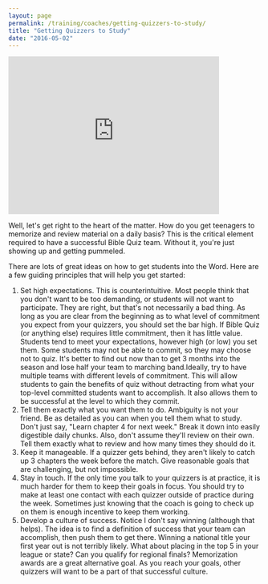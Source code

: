 ```yaml
---
layout: page
permalink: /training/coaches/getting-quizzers-to-study/
title: "Getting Quizzers to Study"
date: "2016-05-02"
---
```


<div class="video-responsive">
    <iframe width="420" height="315" src="http://www.youtube.com/embed/BmRmPYXVov0"  title="YouTube video player" frameborder="0" allow="accelerometer; autoplay; clipboard-write; encrypted-media; gyroscope; picture-in-picture; web-share" allowfullscreen></iframe>
</div>

Well, let's get right to the heart of the matter. How do you get teenagers to memorize and review material on a daily basis? This is the critical element required to have a successful Bible Quiz team. Without it, you're just showing up and getting pummeled.

There are lots of great ideas on how to get students into the Word. Here are a few guiding principles that will help you get started:

1. Set high expectations. This is counterintuitive. Most people think that you don't want to be too demanding, or students will not want to participate. They are right, but that's not necessarily a bad thing. As long as you are clear from the beginning as to what level of commitment you expect from your quizzers, you should set the bar high. If Bible Quiz (or anything else) requires little commitment, then it has little value. Students tend to meet your expectations, however high (or low) you set them. Some students may not be able to commit, so they may choose not to quiz. It's better to find out now than to get 3 months into the season and lose half your team to marching band.Ideally, try to have multiple teams with different levels of commitment. This will allow students to gain the benefits of quiz without detracting from what your top-level committed students want to accomplish. It also allows them to be successful at the level to which they commit.
2. Tell them exactly what you want them to do. Ambiguity is not your friend. Be as detailed as you can when you tell them what to study. Don't just say, "Learn chapter 4 for next week." Break it down into easily digestible daily chunks. Also, don't assume they'll review on their own. Tell them exactly what to review and how many times they should do it.
3. Keep it manageable. If a quizzer gets behind, they aren't likely to catch up 3 chapters the week before the match. Give reasonable goals that are challenging, but not impossible.
4. Stay in touch. If the only time you talk to your quizzers is at practice, it is much harder for them to keep their goals in focus. You should try to make at least one contact with each quizzer outside of practice during the week. Sometimes just knowing that the coach is going to check up on them is enough incentive to keep them working.
5. Develop a culture of success. Notice I don't say winning (although that helps). The idea is to find a definition of success that your team can accomplish, then push them to get there. Winning a national title your first year out is not terribly likely. What about placing in the top 5 in your league or state? Can you qualify for regional finals? Memorization awards are a great alternative goal. As you reach your goals, other quizzers will want to be a part of that successful culture.
